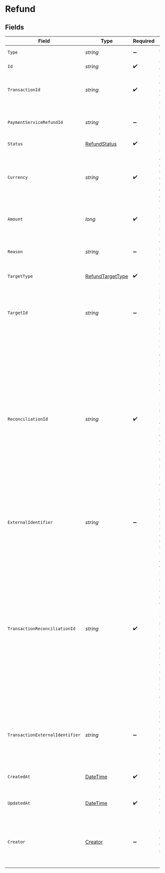 # Refund


## Fields

| Field                                                                                                                                                                                                                                                                     | Type                                                                                                                                                                                                                                                                      | Required                                                                                                                                                                                                                                                                  | Description                                                                                                                                                                                                                                                               | Example                                                                                                                                                                                                                                                                   |
| ------------------------------------------------------------------------------------------------------------------------------------------------------------------------------------------------------------------------------------------------------------------------- | ------------------------------------------------------------------------------------------------------------------------------------------------------------------------------------------------------------------------------------------------------------------------- | ------------------------------------------------------------------------------------------------------------------------------------------------------------------------------------------------------------------------------------------------------------------------- | ------------------------------------------------------------------------------------------------------------------------------------------------------------------------------------------------------------------------------------------------------------------------- | ------------------------------------------------------------------------------------------------------------------------------------------------------------------------------------------------------------------------------------------------------------------------- |
| `Type`                                                                                                                                                                                                                                                                    | *string*                                                                                                                                                                                                                                                                  | :heavy_minus_sign:                                                                                                                                                                                                                                                        | Always `refund`.                                                                                                                                                                                                                                                          | refund                                                                                                                                                                                                                                                                    |
| `Id`                                                                                                                                                                                                                                                                      | *string*                                                                                                                                                                                                                                                                  | :heavy_check_mark:                                                                                                                                                                                                                                                        | The ID for the refund.                                                                                                                                                                                                                                                    | 6a1d4e46-14ed-4fe1-a45f-eff4e025d211                                                                                                                                                                                                                                      |
| `TransactionId`                                                                                                                                                                                                                                                           | *string*                                                                                                                                                                                                                                                                  | :heavy_check_mark:                                                                                                                                                                                                                                                        | The ID of the transaction associated with this refund.                                                                                                                                                                                                                    | 7099948d-7286-47e4-aad8-b68f7eb44591                                                                                                                                                                                                                                      |
| `PaymentServiceRefundId`                                                                                                                                                                                                                                                  | *string*                                                                                                                                                                                                                                                                  | :heavy_minus_sign:                                                                                                                                                                                                                                                        | The payment service's unique ID for the refund.                                                                                                                                                                                                                           | refund_xYqd43gySMtori                                                                                                                                                                                                                                                     |
| `Status`                                                                                                                                                                                                                                                                  | [RefundStatus](../../Models/Components/RefundStatus.md)                                                                                                                                                                                                                   | :heavy_check_mark:                                                                                                                                                                                                                                                        | N/A                                                                                                                                                                                                                                                                       |                                                                                                                                                                                                                                                                           |
| `Currency`                                                                                                                                                                                                                                                                | *string*                                                                                                                                                                                                                                                                  | :heavy_check_mark:                                                                                                                                                                                                                                                        | The currency code for this refund.  Will always match that of the associated transaction.                                                                                                                                                                                 | EUR                                                                                                                                                                                                                                                                       |
| `Amount`                                                                                                                                                                                                                                                                  | *long*                                                                                                                                                                                                                                                                    | :heavy_check_mark:                                                                                                                                                                                                                                                        | The amount requested for this refund.                                                                                                                                                                                                                                     | 1299                                                                                                                                                                                                                                                                      |
| `Reason`                                                                                                                                                                                                                                                                  | *string*                                                                                                                                                                                                                                                                  | :heavy_minus_sign:                                                                                                                                                                                                                                                        | The reason for this refund. Could be a multiline string.                                                                                                                                                                                                                  | Refund due to user request.                                                                                                                                                                                                                                               |
| `TargetType`                                                                                                                                                                                                                                                              | [RefundTargetType](../../Models/Components/RefundTargetType.md)                                                                                                                                                                                                           | :heavy_check_mark:                                                                                                                                                                                                                                                        | N/A                                                                                                                                                                                                                                                                       |                                                                                                                                                                                                                                                                           |
| `TargetId`                                                                                                                                                                                                                                                                | *string*                                                                                                                                                                                                                                                                  | :heavy_minus_sign:                                                                                                                                                                                                                                                        | The optional ID of the instrument that was refunded. This may be `null` if the instrument was not stored.                                                                                                                                                                 | 07e70d14-a0c0-4ff5-bd4a-509959af0e4d                                                                                                                                                                                                                                      |
| `ReconciliationId`                                                                                                                                                                                                                                                        | *string*                                                                                                                                                                                                                                                                  | :heavy_check_mark:                                                                                                                                                                                                                                                        | The base62 encoded refund ID. This represents a shorter version of this refund's `id` which is sent to payment services, anti-fraud services, and other connectors. You can use this ID to reconcile a payment service's refund against our system.                       | 7jZXl4gBUNl0CnaLEnfXbt                                                                                                                                                                                                                                                    |
| `ExternalIdentifier`                                                                                                                                                                                                                                                      | *string*                                                                                                                                                                                                                                                                  | :heavy_minus_sign:                                                                                                                                                                                                                                                        | An external identifier that can be used to match the refund against your own records.                                                                                                                                                                                     | refund-12345                                                                                                                                                                                                                                                              |
| `TransactionReconciliationId`                                                                                                                                                                                                                                             | *string*                                                                                                                                                                                                                                                                  | :heavy_check_mark:                                                                                                                                                                                                                                                        | The base62 encoded transaction ID. This represents a shorter version of the related transaction's `id` which is sent to payment services, anti-fraud services, and other connectors. You can use this ID to reconcile a payment service's transaction against our system. | aLEnfXbt7jZXl4gBUNl0Cn                                                                                                                                                                                                                                                    |
| `TransactionExternalIdentifier`                                                                                                                                                                                                                                           | *string*                                                                                                                                                                                                                                                                  | :heavy_minus_sign:                                                                                                                                                                                                                                                        | An external identifier that can be used to match the transaction against your own records.                                                                                                                                                                                | transaction-12345                                                                                                                                                                                                                                                         |
| `CreatedAt`                                                                                                                                                                                                                                                               | [DateTime](https://learn.microsoft.com/en-us/dotnet/api/system.datetime?view=net-5.0)                                                                                                                                                                                     | :heavy_check_mark:                                                                                                                                                                                                                                                        | The date this refund was created at.                                                                                                                                                                                                                                      | 2013-07-16T19:23:00.000+00:00                                                                                                                                                                                                                                             |
| `UpdatedAt`                                                                                                                                                                                                                                                               | [DateTime](https://learn.microsoft.com/en-us/dotnet/api/system.datetime?view=net-5.0)                                                                                                                                                                                     | :heavy_check_mark:                                                                                                                                                                                                                                                        | The date this refund was last updated at.                                                                                                                                                                                                                                 | 2013-07-16T19:23:00.000+00:00                                                                                                                                                                                                                                             |
| `Creator`                                                                                                                                                                                                                                                                 | [Creator](../../Models/Components/Creator.md)                                                                                                                                                                                                                             | :heavy_minus_sign:                                                                                                                                                                                                                                                        | The user that created this resource                                                                                                                                                                                                                                       | {<br/>"email_address": "jhon.doe@gr4vy.com",<br/>"id": "07e70d14-a0c0-4ff5-bd4a-509959af0e4d",<br/>"name": "Jhon Doe"<br/>}                                                                                                                                               |
